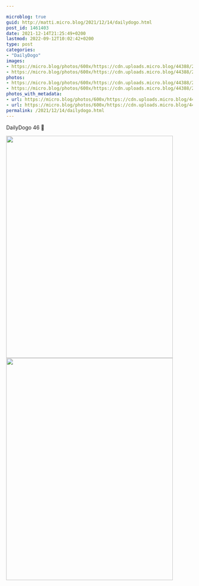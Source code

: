 ```yaml
---

microblog: true
guid: http://matti.micro.blog/2021/12/14/dailydogo.html
post_id: 1461403
date: 2021-12-14T21:25:49+0200
lastmod: 2022-09-12T10:02:42+0200
type: post
categories:
- "DailyDogo"
images:
- https://micro.blog/photos/600x/https://cdn.uploads.micro.blog/44388/2021/8c4a02ac30.jpg
- https://micro.blog/photos/600x/https://cdn.uploads.micro.blog/44388/2021/ecd4d5c4ab.jpg
photos:
- https://micro.blog/photos/600x/https://cdn.uploads.micro.blog/44388/2021/8c4a02ac30.jpg
- https://micro.blog/photos/600x/https://cdn.uploads.micro.blog/44388/2021/ecd4d5c4ab.jpg
photos_with_metadata:
- url: https://micro.blog/photos/600x/https://cdn.uploads.micro.blog/44388/2021/8c4a02ac30.jpg
- url: https://micro.blog/photos/600x/https://cdn.uploads.micro.blog/44388/2021/ecd4d5c4ab.jpg
permalink: /2021/12/14/dailydogo.html
---
```

DailyDogo 46 🐶

<img src="https://micro.blog/photos/600x/https://blog.martin-haehnel.de/uploads/2021/8c4a02ac30.jpg" width="450" height="600" alt="" /><img src="https://micro.blog/photos/600x/https://blog.martin-haehnel.de/uploads/2021/ecd4d5c4ab.jpg" width="450" height="600" alt="" />

